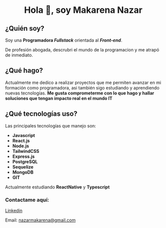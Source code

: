 <h1 align="center">Hola 👋, soy Makarena Nazar</h1>

## ¿Quién soy? 
Soy una **Programadora _Fullstack_** orientada al ***Front-end***.

De profesión abogada, descrubri el mundo de la programacion y me atrapó de inmediato.

## ¿Qué hago?
Actualmente me dedico a realizar proyectos que me permiten avanzar en mi formación como 
programadora, asi también sigo estudiando y aprendiendo nuevas tecnologías. **Me gusta comprometerme con lo que hago y hallar soluciones que tengan impacto real en el mundo IT**


## ¿Qué tecnologías uso?
Las principales tecnologías que manejo son: 

- **Javascript** 
- **React.js**
- **Node.js**
- **TailwindCSS**
- **Express.js**
- **PostgreSQL**
- **Sequelize**
- **MongoDB**
- **GIT**

Actualmente estudiando **ReactNative** y **Typescript**



### Contactame aquí: 

[Linkedin](https://www.linkedin.com/in/cesar-yannick-fullstack-developer/)

Email: nazarmakarena@gmail.com
